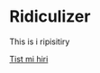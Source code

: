 # Ridiculizer
This is i ripisitiry

[Tist mi hiri](https://rawgit.com/garciaalberto/Ridiculizer/master/index.html)
